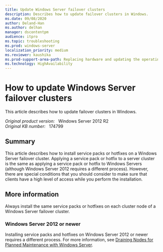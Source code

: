 ```yaml
---
title: Update Windows Server failover clusters
description: Describes how to update failover clusters in Windows.
ms.date: 09/08/2020
author: Deland-Han
ms.author: delhan
manager: dscontentpm
audience: itpro
ms.topic: troubleshooting
ms.prod: windows-server
localization_priority: medium
ms.reviewer: kaushika
ms.prod-support-area-path: Replacing hardware and updating the operating system
ms.technology: HighAvailability
---
```

# How to update Windows Server failover clusters

This article describes how to update failover clusters in Windows.

_Original product version:_ &nbsp; Windows Server 2012 R2  
_Original KB number:_ &nbsp; 174799

## Summary

This article describes how to install service packs or hotfixes on a Windows Server failover cluster. Applying a service pack or hotfix to a server cluster is the same as applying a service pack or hotfix to Windows Servers (although Windows Server 2012 requires a different process). However, there are special conditions that you should consider to make sure that clients have a high level of access while you perform the installation.

## More information

Always install the same service packs or hotfixes on each cluster node of a Windows Server failover cluster.

### Windows Server 2012 or newer

Installing service packs and hotfixes on Windows Server 2012 or newer requires a different process. For more information, see [Draining Nodes for Planned Maintenance with Windows Server](https://techcommunity.microsoft.com/t5/failover-clustering/draining-nodes-for-planned-maintenance-with-windows-server-2012/ba-p/371713).
